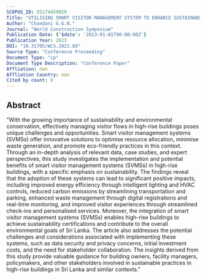 ```yaml
---
SCOPUS_ID: 85174459050
Title: "UTILISING SMART VISITOR MANAGEMENT SYSTEM TO ENHANCE SUSTAINABLE PRACTICES IN HIGH-RISE BUILDINGS IN SRI LANKA"
Author: "Chandani G.G.N."
Journal: "World Construction Symposium"
Publication Date: {'$date': '2023-01-01T00:00:00Z'}
Publication Year: 2023
DOI: "10.31705/WCS.2023.89"
Source Type: "Conference Proceeding"
Document Type: "cp"
Document Type Description: "Conference Paper"
Affliation: nan
Affliation Country: nan
Cited by count: 0
---
```


## Abstract
"With the growing importance of sustainability and environmental conservation, effectively managing visitor flows in high-rise buildings poses unique challenges and opportunities. Smart visitor management systems (SVMSs) offer innovative solutions to optimise resource allocation, minimise waste generation, and promote eco-friendly practices in this context. Through an in-depth analysis of relevant data, case studies, and expert perspectives, this study investigates the implementation and potential benefits of smart visitor management systems (SVMSs) in high-rise buildings, with a specific emphasis on sustainability. The findings reveal that the adoption of these systems can lead to significant positive impacts, including improved energy efficiency through intelligent lighting and HVAC controls, reduced carbon emissions by streamlining transportation and parking, enhanced waste management through digital registrations and real-time monitoring, and improved visitor experiences through streamlined check-ins and personalised services. Moreover, the integration of smart visitor management systems (SVMSs) enables high-rise buildings to achieve sustainability certifications and contribute to the overall environmental goals of Sri Lanka. The article also addresses the potential challenges and considerations associated with implementing these systems, such as data security and privacy concerns, initial investment costs, and the need for stakeholder collaboration. The insights derived from this study provide valuable guidance for building owners, facility managers, policymakers, and other stakeholders involved in sustainable practices in high-rise buildings in Sri Lanka and similar contexts."
